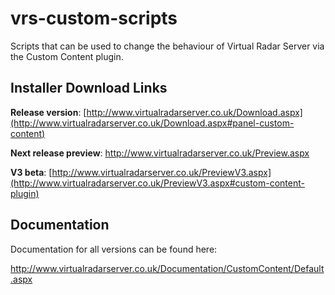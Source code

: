 # vrs-custom-scripts
Scripts that can be used to change the behaviour of Virtual Radar Server via the Custom Content plugin.

## Installer Download Links

**Release version**: [http://www.virtualradarserver.co.uk/Download.aspx](http://www.virtualradarserver.co.uk/Download.aspx#panel-custom-content)

**Next release preview**: http://www.virtualradarserver.co.uk/Preview.aspx

**V3 beta**: [http://www.virtualradarserver.co.uk/PreviewV3.aspx](http://www.virtualradarserver.co.uk/PreviewV3.aspx#custom-content-plugin)

## Documentation

Documentation for all versions can be found here:

http://www.virtualradarserver.co.uk/Documentation/CustomContent/Default.aspx
